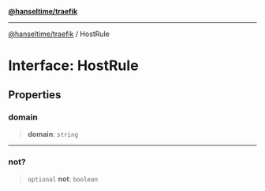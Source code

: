 [**@hanseltime/traefik**](../README.md)

***

[@hanseltime/traefik](../README.md) / HostRule

# Interface: HostRule

## Properties

### domain

> **domain**: `string`

***

### not?

> `optional` **not**: `boolean`
